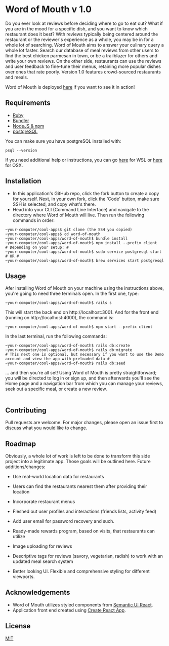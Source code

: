 # Word of Mouth v 1.0

Do you ever look at reviews before deciding where to go to eat out? What if you are in the mood for a specific dish, and you want to know which restaurant does it best? With reviews typically being centered around the restaurant or the reviewer's experience as a whole, you may be in for a whole lot of searching. Word of Mouth aims to answer your culinary query a whole lot faster. Search our database of meal reviews from other users to find the best chicken parmesan in town, or be a trailblazer for others and write your own reviews. On the other side, restaurants can use the reviews and user feedback to fine-tune their menus, retaining more popular dishes over ones that rate poorly. Version 1.0 features crowd-sourced restaurants and meals.

Word of Mouth is deployed [here](https://word-of-mouth.onrender.com) if you want to see it in action!

## Requirements
- [Ruby](https://www.ruby-lang.org/en/downloads/)
- [Bundler](https://bundler.io/)
- [NodeJS & npm](https://docs.npmjs.com/downloading-and-installing-node-js-and-npm)
- [postgreSQL](https://www.postgresql.org/download/)

You can make sure you have postgreSQL installed with:
```shell
psql --version
```
If you need additional help or instructions, you can go [here](https://docs.microsoft.com/en-us/windows/wsl/tutorials/wsl-database#install-postgresql) for WSL or [here](https://www.codementor.io/@engineerapart/getting-started-with-postgresql-on-mac-osx-are8jcopb) for OSX.

## Installation
- In this application's GitHub repo, click the fork button to create a copy for yourself. Next, in your own fork, click the 'Code' button, make sure SSH is selected, and copy what's there.<br>
- Head into your CLI (Command Line Interface) and navigate to the directory where Word of Mouth will live. Then run the following commands in order:
```shell
~your-computer/cool-apps$ git clone (the SSH you copied)
~your-computer/cool-apps$ cd word-of-mouth
~your-computer/cool-apps/word-of-mouth$ bundle install
~your-computer/cool-apps/word-of-mouth$ npm install --prefix client
# Depending on your setup: #
~your-computer/cool-apps/word-of-mouth$ sudo service postgresql start
# OR #
~your-computer/cool-apps/word-of-mouth$ brew services start postgresql
```

## Usage
Afer installing Word of Mouth on your machine using the instructions above, you're going to need three terminals open.
In the first one, type:
```shell
~your-computer/cool-apps/word-of-mouth$ rails s
```
This will start the back end on http://localhost:3001. And for the front end (running on http://localhost:4000), the command is:
```shell
~your-computer/cool-apps/word-of-mouth$ npm start --prefix client
```
In the last terminal, run the following commands:
```shell
~your-computer/cool-apps/word-of-mouth$ rails db:create
~your-computer/cool-apps/word-of-mouth$ rails db:migrate
# This next one is optional, but necessary if you want to use the Demo account and view the app with preloaded data #
~your-computer/cool-apps/word-of-mouth$ rails db:seed
```

... and then you're all set! Using Word of Mouth is pretty straightforward; you will be directed to log in or sign up, and then afterwards you'll see the Home page and a navigation bar from which you can manage your reviews, seek out a specific meal, or create a new review. 
<br><br>

## Contributing
Pull requests are welcome. For major changes, please open an issue first to discuss what you would like to change.

## Roadmap
Obviously, a whole lot of work is left to be done to transform this side project into a legitimate app. Those goals will be outlined here.
Future additions/changes:

- Use real-world location data for restaurants

- Users can find the restaurants nearest them after providing their location

- Incorporate restaurant menus

- Fleshed out user profiles and interactions (friends lists, activity feed)

- Add user email for password recovery and such.

- Ready-made rewards program, based on visits, that restaurants can utilize 

- Image uploading for reviews

- Descriptive tags for reviews (savory, vegetarian, radish) to work with an updated meal search system

- Better looking UI. Flexible and comprehensive styling for different viewports.

## Acknowledgements
- Word of Mouth utilizes styled components from [Semantic UI React](https://react.semantic-ui.com/).
- Application front end created using [Create React App](https://create-react-app.dev/).


## License
[MIT](https://choosealicense.com/licenses/mit/)

